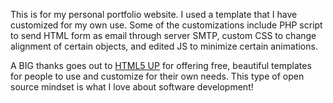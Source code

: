 This is for my personal portfolio website. I used a template that I
have customized for my own use. Some of the customizations include PHP
script to send HTML form as email through server SMTP, custom CSS to
change alignment of certain objects, and edited JS to minimize certain
animations.

A BIG thanks goes out to [HTML5 UP](http://www.html5up.net) for offering free,
beautiful templates for people to use and customize for their own needs.
This type of open source mindset is what I love about software
development!
